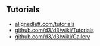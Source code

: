 
## Tutorials

- [alignedleft.com/tutorials](http://alignedleft.com/tutorials)
- [github.com/d3/d3/wiki/Tutorials](https://github.com/d3/d3/wiki/Tutorials)
- [github.com/d3/d3/wiki/Gallery](https://github.com/d3/d3/wiki/Gallery)

